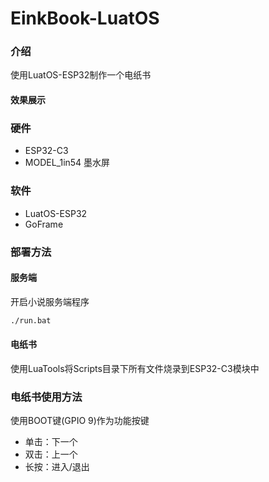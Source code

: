 # EinkBook-LuatOS

### 介绍
使用LuatOS-ESP32制作一个电纸书

#### 效果展示

### 硬件
+ ESP32-C3
+ MODEL_1in54 墨水屏

### 软件
+ LuatOS-ESP32
+ GoFrame

### 部署方法

#### 服务端
开启小说服务端程序
```bat
./run.bat
```

#### 电纸书
使用LuaTools将Scripts目录下所有文件烧录到ESP32-C3模块中

### 电纸书使用方法
使用BOOT键(GPIO 9)作为功能按键
+ 单击：下一个
+ 双击：上一个
+ 长按：进入/退出